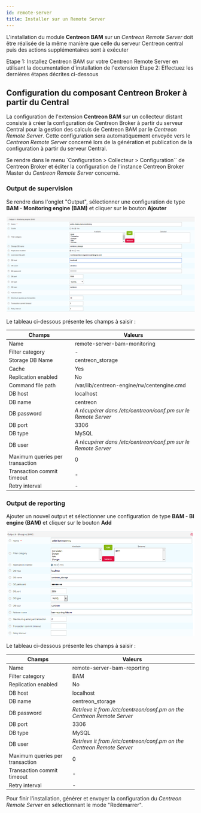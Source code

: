 ```yaml
---
id: remote-server
title: Installer sur un Remote Server
---
```


L'installation du module **Centreon BAM** sur un *Centreon Remote
Server* doit être réalisée de la même manière que celle du serveur
Centreon central puis des actions supplémentaires sont à exécuter

Etape 1: Installez Centreon BAM sur votre Centreon Remote Server en
utilisant la documentation d'installation de l'extension
Etape 2: Effectuez les dernières étapes décrites ci-dessous

## Configuration du composant Centreon Broker à partir du Central

La configuration de l'extension **Centreon BAM** sur un collecteur
distant consiste à créer la configuration de Centreon Broker à partir du
serveur Central pour la gestion des calculs de Centreon BAM par le
*Centreon Remote Server*. Cette configuration sera automatiquement
envoyée vers le *Centreon Remote Server* concerné lors de la génération
et publication de la configuration à partir du serveur Central.

Se rendre dans le menu `Configuration > Collecteur > Configuration`` de
Centreon Broker et éditer la configuration de l'instance Centreon
Broker Master du *Centreon Remote Server* concerné.

### Output de supervision

Se rendre dans l'onglet "Output", sélectionner une configuration de
type **BAM - Monitoring engine (BAM)** et cliquer sur le bouton
**Ajouter**

![image](../assets/service-mapping/remote-server/conf_poller_bam_monitoring.png)

Le tableau ci-dessous présente les champs à saisir :

Champs         |      Valeurs
------------------------|----------------------------------------------
Name         |        remote-server-bam-monitoring
Filter category  |   -
Storage DB Name   |   centreon_storage
Cache             |   Yes
Replication enabled | No
Command file path  |  /var/lib/centreon-engine/rw/centengine.cmd
DB host           |   localhost
DB name           |   centreon
DB password       |   *A récupérer dans /etc/centreon/conf.pm sur le Remote Server*
DB port           |   3306
DB type           |   MySQL
DB user           |   *A récupérer dans /etc/centreon/conf.pm sur le Remote Server*
Maximum queries per transaction  |  0
Transaction commit timeout | -
Retry interval       | -

### Output de reporting

Ajouter un nouvel output et sélectionner une configuration de type **BAM - BI engine (BAM)** et
cliquer sur le bouton **Add**

![image](../assets/service-mapping/remote-server/conf_poller_bam_reporting.png)

Le tableau ci-dessous présente les champs à saisir :

Champs               | Valeurs
------------------------|----------------------------------------------
Name  |              remote-server-bam-reporting
Filter category     | BAM
Replication enabled |  No
DB host            |  localhost
DB name            |  centreon_storage
DB password        |  *Retrieve it from /etc/centreon/conf.pm on the Centreon Remote Server*
DB port            |  3306
DB type            |  MySQL
DB user            |  *Retrieve it from /etc/centreon/conf.pm on the Centreon Remote Server*
Maximum queries per transaction |    0
Transaction commit timeout | -
Retry interval       | -

Pour finir l'installation, générer et envoyer la configuration du
*Centreon Remote Server* en sélectionnant le mode "Redémarrer".
